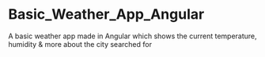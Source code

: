 # Basic_Weather_App_Angular
A basic weather app made in Angular which shows the current temperature, humidity &amp; more about the city searched for
